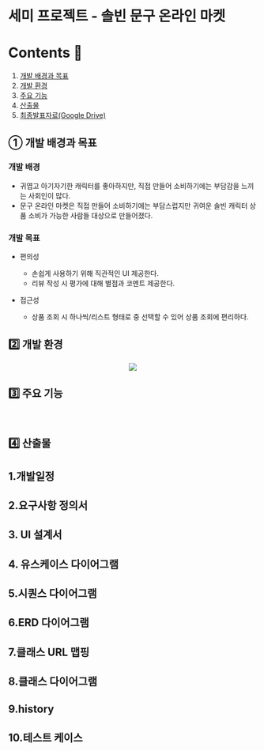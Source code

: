 # 세미 프로젝트 - 솔빈 문구 온라인 마켓

# Contents 📖
1. [개발 배경과 목표](#①-개발-배경과-목표)
2. [개발 환경](#2️⃣-개발-환경)
3. [주요 기능](#3️⃣-주요-기능)
4. [산출물](#4️⃣-산출물)
5. [최종발표자료(Google Drive)](link)

## ① 개발 배경과 목표
### 개발 배경
- 귀엽고 아기자기한 캐릭터를 좋아하지만, 직접 만들어 소비하기에는 부담감을 느끼는 사회인이 많다.
- 문구 온라인 마켓은 직접 만들어 소비하기에는 부담스럽지만 귀여운 솔빈 캐릭터 상품 소비가 가능한 사람들 대상으로 만들어졌다.


### 개발 목표

- 편의성
  - 손쉽게 사용하기 위해 직관적인 UI 제공한다.
  - 리뷰 작성 시 평가에 대해 별점과 코멘트 제공한다.
 
- 접근성
  - 상품 조회 시 하나씩/리스트 형태로 중 선택할 수 있어 상품 조회에 편리하다.

## 2️⃣ 개발 환경
<p align="center"><img src="#"></p>

## 3️⃣ 주요 기능

<br>




## 4️⃣ 산출물
## 1.개발일정


## 2.요구사항 정의서



## 3. UI 설계서



## 4. 유스케이스 다이어그램


## 5.시퀀스 다이어그램



## 6.ERD 다이어그램


## 7.클래스 URL 맵핑


## 8.클래스 다이어그램



## 9.history



## 10.테스트 케이스


